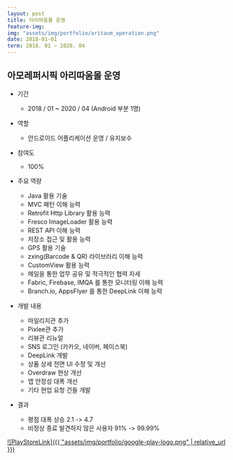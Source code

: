 ```yaml
---
layout: post
title: 아리따움몰 운영
feature-img: 
img: "assets/img/portfolio/aritaum_operation.png"
date: 2018-01-01
term: 2018. 01 ~ 2020. 04
---
```


## 아모레퍼시픽 아리따움몰 운영

* 기간
    - 2018 / 01 ~ 2020 / 04 (Android 부분 1명)
    
* 역할
    - 안드로이드 어플리케이션 운영 / 유지보수
    
* 참여도
    - 100%
    
* 주요 역량
    - Java 활용 기술
    - MVC 패턴 이해 능력
    - Retrofit Http Library 활용 능력
    - Fresco ImageLoader 활용 능력
    - REST API 이해 능력
    - 저장소 접근 및 활용 능력
    - GPS 활용 기술
    - zxing(Barcode & QR) 라이브러리 이해 능력
    - CustomView 활용 능력
    - 메일을 통한 업무 공유 및 적극적인 협력 자세
    - Fabric, Firebase, IMQA 를 통한 모니터링 이해 능력
    - Branch.io, AppsFlyer 를 통한 DeepLink 이해 능력
    
* 개발 내용
    - 마일리지관 추가
    - Pixlee관 추가
    - 리뷰관 리뉴얼
    - SNS 로그인 (카카오, 네이버, 페이스북)
    - DeepLink 개발
    - 상품 상세 전면 UI 수정 및 개선
    - Overdraw 현상 개선
    - 앱 안정성 대폭 개선
    - 기타 현업 요청 건들 개발
    
* 결과
    - 평점 대폭 상승 2.1 -> 4.7
    - 비정상 종료 발견하지 않은 사용자 91% -> 99.99%

[![PlayStoreLink]({{ "assets/img/portfolio/google-play-logo.png" | relative_url }})](https://bit.ly/37kvSbd)
